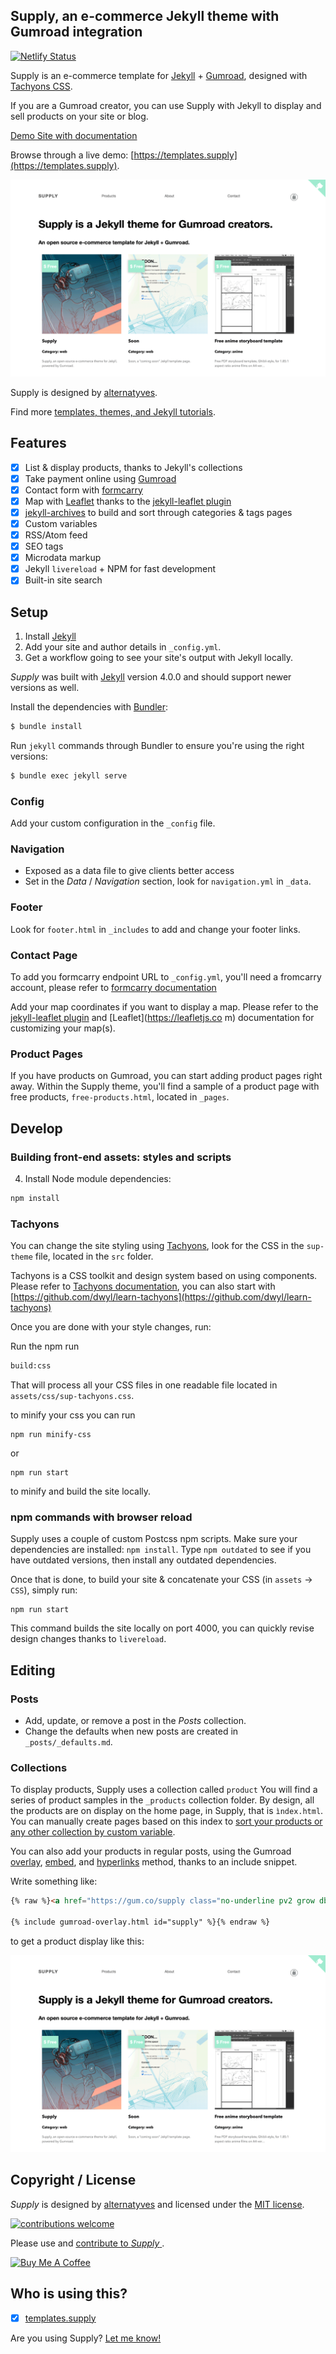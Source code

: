 ## Supply, an e-commerce Jekyll theme with Gumroad integration

[![Netlify Status](https://api.netlify.com/api/v1/badges/d0fa21a2-19fa-45da-a77a-024c58295e7f/deploy-status)](https://app.netlify.com/sites/supply-demo/deploys)

Supply is an e-commerce template for [Jekyll](https://jekyllrb.com/) + [Gumroad](https://gumroad.com), designed with [Tachyons CSS](https://github.com/tachyons-css/tachyons).

If you are a Gumroad creator, you can use Supply with Jekyll to display and sell products on your site or blog.

[Demo Site with documentation](https://supply.templates.supply)

Browse through a live demo: [https://templates.supply](https://templates.supply).

![Supply template screenshot](/images/screenshot.png)

Supply is designed by [alternatyves](https://alternatyves.com/).

Find more [templates, themes, and Jekyll tutorials](https://jekyllrb.com/resources/).

## Features

- [x] List & display products, thanks to Jekyll's collections
- [x] Take payment online using [Gumroad](https://gumroad.com)
- [x] Contact form with [formcarry](https://www.formcarry.com)
- [x] Map with [Leaflet](https://leafletjs.com "Leaflet is the leading open-source JavaScript library for mobile-friendly interactive maps.") thanks to the [jekyll-leaflet plugin](https://github.com/DavidJVitale/jekyll-leaflet)
- [x] [jekyll-archives](https://github.com/jekyll/jekyll-archives) to build and sort through categories & tags pages
- [x] Custom variables
- [x] RSS/Atom feed
- [x] SEO tags
- [x] Microdata markup
- [x] Jekyll `livereload` + NPM for fast development
- [x] Built-in site search

## Setup

1. Install [Jekyll](https://jekyllrb.com/docs/installation/)
2. Add your site and author details in `_config.yml`.
3. Get a workflow going to see your site's output with Jekyll locally.

*Supply* was built with [Jekyll](http://jekyllrb.com/) version 4.0.0 and should support newer versions as well.

Install the dependencies with [Bundler](http://bundler.io/):

~~~bash
$ bundle install
~~~

Run `jekyll` commands through Bundler to ensure you're using the right versions:

~~~bash
$ bundle exec jekyll serve
~~~

### Config
Add your custom configuration in the ```_config``` file.

### Navigation

* Exposed as a data file to give clients better access
* Set in the *Data* / *Navigation* section, look for ```navigation.yml``` in  ```_data```.

### Footer
Look for ```footer.html``` in ```_includes``` to add and change your footer links.

### Contact Page
To add you formcarry endpoint URL to `_config.yml`, you'll need a fromcarry account, please refer to [formcarry documentation](https://formcarry.com/documentation/getting-started)

Add your map coordinates if you want to display a map. Please refer to the [jekyll-leaflet plugin](https://davidjvitale.com/tech/jekyll-leaflet/getting-started/) and [Leaflet](https://leafletjs.co
  m) documentation for customizing your map(s).

### Product Pages
If you have products on Gumroad, you can start adding product pages right away. Within the Supply theme, you'll find a sample of a product page with free products, ```free-products.html```, located in ```_pages```.


## Develop

### Building front-end assets: styles and scripts

4. Install Node module dependencies:

~~~bash
npm install
~~~


### Tachyons

You can change the site styling using [Tachyons](http://tachyons.io), look for the CSS in the `sup-theme` file, located in the `src` folder.

Tachyons is a CSS toolkit and design system based on using components. Please refer to [Tachyons documentation](http://tachyons.io/docs/), you can also start with [https://github.com/dwyl/learn-tachyons](https://github.com/dwyl/learn-tachyons)

Once you are done with your style changes, run:

Run the npm run 
~~~bash
build:css
~~~

That will process all your CSS files in one readable file located in `assets/css/sup-tachyons.css`. 

to minify your css you can run 

```
npm run minify-css
```

or 

```
npm run start
```

to minify and build the site locally.


### npm commands with browser reload

Supply uses a couple of custom Postcss npm scripts. Make sure your dependencies are installed: `npm install`. Type `npm outdated` to see if you have outdated versions, then install any outdated dependencies.

Once that is done, to build your site & concatenate your CSS (in `assets` -> `CSS`), simply run:

```
npm run start
```

This command builds the site locally on port 4000, you can quickly revise design changes thanks to `livereload`.

## Editing

### Posts

* Add, update, or remove a post in the *Posts* collection.
* Change the defaults when new posts are created in `_posts/_defaults.md`.

### Collections
To display products, Supply uses a collection called ```product```
You will find a series of product samples in the `_products` collection folder. By design, all the products are on display on the home page, in Supply, that is `ìndex.html`.
You can manually create pages based on this index to [sort your products or any other collection by custom variable](/custom-variables/).

You can also add your products in regular posts, using the Gumroad [overlay](/gumroad-overlay/), [embed](/gumroad-embed/), and [hyperlinks](/gumroad-hyperlink/) method, thanks to an include snippet.

Write something like:

```html
{% raw %}<a href="https://gum.co/supply class="no-underline pv2 grow db"><img class="w-100" src="/images/screenshot.png"></a>

{% include gumroad-overlay.html id="supply" %}{% endraw %}
```

to get a product display like this:

<a href="https://gum.co/supply" class="no-underline pv2 grow db"><img class="w-100" src="/images/screenshot.png"></a>

## Copyright / License
*Supply* is designed by [alternatyves](https://alternatyves.com/) and licensed under the [MIT license](https://github.com/YJPL/Supply/blob/master/LICENSE).

[![contributions welcome](https://img.shields.io/badge/contributions-welcome-brightgreen.svg?style=flat)](https://github.com/YJPL/Supply/pulls)

Please use and [contribute to *Supply* ](https://github.com/YJPL/Supply/pulls).

<a href="https://www.buymeacoffee.com/alternatyves/" target="_blank"><img src="https://www.buymeacoffee.com/assets/img/custom_images/orange_img.png" alt="Buy Me A Coffee" style="height: auto !important;width: auto !important;" ></a>

## Who is using this?

- [x] [templates.supply](https://templates.supply)

Are you using Supply? [Let me know!](https://github.com/YJPL/supply/edit/master/README.md)
